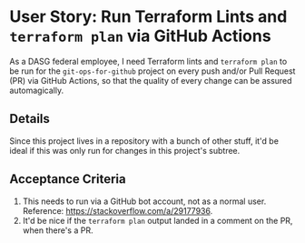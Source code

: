 # User Story: Run Terraform Lints and `terraform plan` via GitHub Actions

As a DASG federal employee,
  I need Terraform lints and `terraform plan` to be run
    for the `git-ops-for-github` project
    on every push and/or Pull Request (PR)
    via GitHub Actions,
  so that the quality of every change can be assured automagically.


## Details

Since this project lives in a repository with a bunch of other stuff,
  it'd be ideal if this was only run for changes in this project's subtree.

## Acceptance Criteria

1. This needs to run via a GitHub bot account, not as a normal user.
   Reference: <https://stackoverflow.com/a/29177936>.
2. It'd be nice if the `terraform plan` output landed in a comment on the PR,
     when there's a PR.

